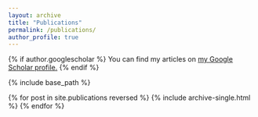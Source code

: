 ```yaml
---
layout: archive
title: "Publications"
permalink: /publications/
author_profile: true
---
```


{% if author.googlescholar %}
  You can find my articles on <u><a href="{{https://scholar.google.com/citations?user=GzDlXfUAAAAJ}}">my Google Scholar profile</a>.</u>
{% endif %}

{% include base_path %}

{% for post in site.publications reversed %}
  {% include archive-single.html %}
{% endfor %}
